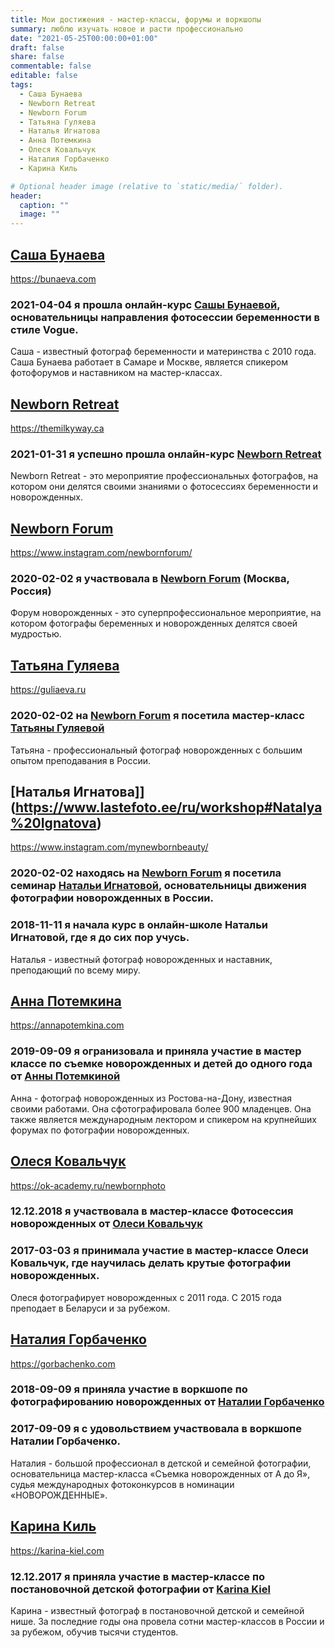 ```yaml
---
title: Мои достижения - мастер-классы, форумы и воркшопы
summary: люблю изучать новое и расти профессионально  
date: "2021-05-25T00:00:00+01:00"
draft: false
share: false
commentable: false
editable: false
tags:
  - Саша Бунаева
  - Newborn Retreat
  - Newborn Forum
  - Татьяна Гуляева
  - Наталья Игнатова
  - Анна Потемкина
  - Олеся Ковальчук
  - Наталия Горбаченко
  - Карина Киль

# Optional header image (relative to `static/media/` folder).
header:
  caption: ""
  image: ""
---
```

## [Саша Бунаева](https://www.lastefoto.ee/ru/workshop#Sasha%20Bunaeva)
https://bunaeva.com
### 2021-04-04 я прошла онлайн-курс [Сашы Бунаевой](https://bunaeva.com), основательницы направления **фотосессии беременности в стиле Vogue**.
Саша - известный фотограф беременности и материнства с 2010 года. Саша Бунаева работает в Самаре и Москве, является спикером фотофорумов и наставником на мастер-классах.

## [Newborn Retreat](https://www.lastefoto.ee/ru/workshop#Newborn%20Retreat)
https://themilkyway.ca
### 2021-01-31 я успешно прошла онлайн-курс [Newborn Retreat](https://themilkyway.ca)
Newborn Retreat - это мероприятие профессиональных фотографов, на котором они делятся своими знаниями о фотосессиях беременности и новорожденных.

## [Newborn Forum](https://www.lastefoto.ee/ru/workshop#Newborn%20Forum)
https://www.instagram.com/newbornforum/
### 2020-02-02 я участвовала в [Newborn Forum](https://www.instagram.com/newbornforum/) (Москва, Россия)
Форум новорожденных - это суперпрофессиональное мероприятие, на котором фотографы беременных и новорожденных делятся своей мудростью.

## [Татьяна Гуляева](https://www.lastefoto.ee/ru/workshop#Tatiana%20Guliaeva)
https://guliaeva.ru
### 2020-02-02 на [Newborn Forum](https://www.instagram.com/newbornforum/) я посетила мастер-класс [Татьяны Гуляевой](https://guliaeva.ru)
Татьяна - профессиональный фотограф новорожденных с большим опытом преподавания в России.

## [Наталья Игнатова]](https://www.lastefoto.ee/ru/workshop#Natalya%20Ignatova)
https://www.instagram.com/mynewbornbeauty/
### 2020-02-02 находясь на [Newborn Forum](https://www.instagram.com/newbornforum/) я посетила семинар [Натальи Игнатовой](https://www.instagram.com/mynewbornbeauty/), основательницы движения фотографии новорожденных в России.
### 2018-11-11 я начала курс в онлайн-школе Натальи Игнатовой, где я до сих пор учусь.
Наталья - известный фотограф новорожденных и наставник, преподающий по всему миру.

## [Анна Потемкина](https://www.lastefoto.ee/ru/workshop#Anna%20Potemkina)
https://annapotemkina.com
### 2019-09-09 я огранизовала и приняла участие в мастер классе по съемке новорожденных и детей до одного года от [Анны Потемкиной](https://annapotemkina.com)
Анна - фотограф новорожденных из Ростова-на-Дону, известная своими работами. Она сфотографировала более 900 младенцев. Она также является международным лектором и спикером на крупнейших форумах по фотографии новорожденных.

## [Олеся Ковальчук](https://www.lastefoto.ee/ru/workshop#Olesya%20Kovalchuk)
https://ok-academy.ru/newbornphoto
### 12.12.2018 я участвовала в мастер-классе **Фотосессия новорожденных** от [Олеси Ковальчук](https://ok-academy.ru/newbornphoto)
### 2017-03-03 я принимала участие в мастер-классе Олеси Ковальчук, где научилась делать крутые фотографии новорожденных.
Олеся фотографирует новорожденных с 2011 года. С 2015 года преподает в Беларуси и за рубежом.

## [Наталия Горбаченко](https://www.lastefoto.ee/ru/workshop#Natali%20Gorbachenko)
https://gorbachenko.com
### 2018-09-09 я приняла участие в воркшопе по фотографированию новорожденных от [Наталии Горбаченко](https://gorbachenko.com)
### 2017-09-09 я с удовольствием участвовала в воркшопе Наталии Горбаченко.
Наталия - большой профессионал в детской и семейной фотографии, основательница мастер-класса «Съемка новорожденных от А до Я», судья международных фотоконкурсов в номинации «НОВОРОЖДЕННЫЕ».

## [Карина Киль](https://www.lastefoto.ee/ru/workshop#Karina%20Kiel)
https://karina-kiel.com
### 12.12.2017 я приняла участие в мастер-классе по постановочной детской фотографии от [Karina Kiel](https://karina-kiel.com)
Карина - известный фотограф в постановочной детской и семейной нише. За последние годы она провела сотни мастер-классов в России и за рубежом, обучив тысячи студентов.